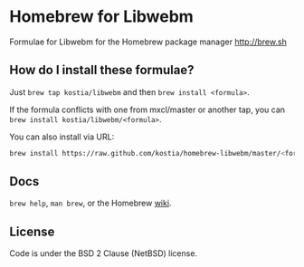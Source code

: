 Homebrew for Libwebm
==============
Formulae for Libwebm for the Homebrew package manager http://brew.sh

How do I install these formulae?
--------------------------------
Just `brew tap kostia/libwebm` and then `brew install <formula>`.

If the formula conflicts with one from mxcl/master or another tap, you can `brew install kostia/libwebm/<formula>`.

You can also install via URL:

```bash
brew install https://raw.github.com/kostia/homebrew-libwebm/master/<formula>.rb
```

Docs
----
`brew help`, `man brew`, or the Homebrew [wiki][].

[wiki]:http://wiki.github.com/mxcl/homebrew

License
-------
Code is under the BSD 2 Clause (NetBSD) license.
